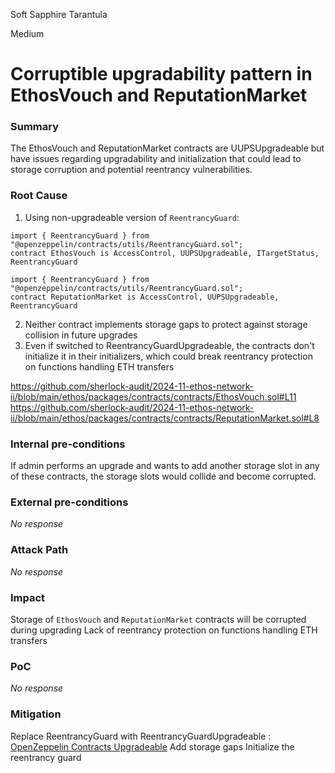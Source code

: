 Soft Sapphire Tarantula

Medium

# Corruptible upgradability pattern in EthosVouch and ReputationMarket

### Summary

The EthosVouch and ReputationMarket contracts are UUPSUpgradeable but have issues regarding upgradability and initialization that could lead to storage corruption and potential reentrancy vulnerabilities.

### Root Cause

1. Using non-upgradeable version of `ReentrancyGuard`:
```solidity
import { ReentrancyGuard } from "@openzeppelin/contracts/utils/ReentrancyGuard.sol";
contract EthosVouch is AccessControl, UUPSUpgradeable, ITargetStatus, ReentrancyGuard
```
```solidity
import { ReentrancyGuard } from "@openzeppelin/contracts/utils/ReentrancyGuard.sol";
contract ReputationMarket is AccessControl, UUPSUpgradeable, ReentrancyGuard
```
2. Neither contract implements storage gaps to protect against storage collision in future upgrades
3. Even if switched to ReentrancyGuardUpgradeable, the contracts don't initialize it in their initializers, which could break reentrancy protection on functions handling ETH transfers

https://github.com/sherlock-audit/2024-11-ethos-network-ii/blob/main/ethos/packages/contracts/contracts/EthosVouch.sol#L11
https://github.com/sherlock-audit/2024-11-ethos-network-ii/blob/main/ethos/packages/contracts/contracts/ReputationMarket.sol#L8

### Internal pre-conditions

If admin performs an upgrade and wants to add another storage slot in any of these contracts, the storage slots would collide and become corrupted.

### External pre-conditions

_No response_

### Attack Path

_No response_

### Impact

Storage of `EthosVouch` and `ReputationMarket` contracts will be corrupted during upgrading
Lack of reentrancy protection on functions handling ETH transfers

### PoC

_No response_

### Mitigation

Replace ReentrancyGuard with ReentrancyGuardUpgradeable : [OpenZeppelin Contracts Upgradeable](https://github.com/OpenZeppelin/openzeppelin-contracts-upgradeable/tree/master)
Add storage gaps
Initialize the reentrancy guard 
